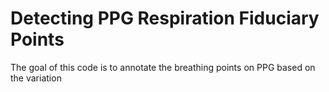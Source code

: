 # Detecting PPG Respiration Fiduciary Points

The goal of this code is to annotate the breathing points on PPG based on the variation 